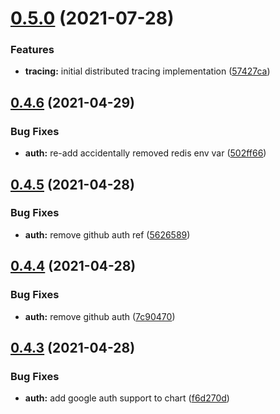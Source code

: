 # [0.5.0](https://github.com/Fairbanks-io/tiles-api/compare/0.4.6...0.5.0) (2021-07-28)


### Features

* **tracing:** initial distributed tracing implementation ([57427ca](https://github.com/Fairbanks-io/tiles-api/commit/57427ca24ec05525bea96b0f660eeadd7672e77f))



## [0.4.6](https://github.com/Fairbanks-io/tiles-api/compare/0.4.5...0.4.6) (2021-04-29)


### Bug Fixes

* **auth:** re-add accidentally removed redis env var ([502ff66](https://github.com/Fairbanks-io/tiles-api/commit/502ff6605f2b1cf4f2335c0e926cf9a1dcc394f6))



## [0.4.5](https://github.com/Fairbanks-io/tiles-api/compare/0.4.4...0.4.5) (2021-04-28)


### Bug Fixes

* **auth:** remove github auth ref ([5626589](https://github.com/Fairbanks-io/tiles-api/commit/562658910b6f2da0b06448cfc79ad66b1a75f1c3))



## [0.4.4](https://github.com/Fairbanks-io/tiles-api/compare/0.4.3...0.4.4) (2021-04-28)


### Bug Fixes

* **auth:** remove github auth ([7c90470](https://github.com/Fairbanks-io/tiles-api/commit/7c90470a149a55381d28f674b4f482f64586d618))



## [0.4.3](https://github.com/Fairbanks-io/tiles-api/compare/0.4.2...0.4.3) (2021-04-28)


### Bug Fixes

* **auth:** add google auth support to chart ([f6d270d](https://github.com/Fairbanks-io/tiles-api/commit/f6d270d16d516420ea27ac580b6e58a76e12165a))



